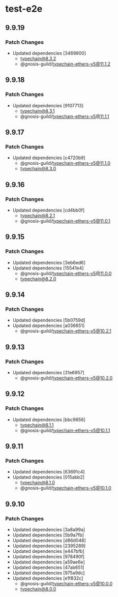 # test-e2e

## 9.9.19

### Patch Changes

- Updated dependencies [3469800]
  - typechain@8.3.2
  - @gnosis-guild/typechain-ethers-v5@11.1.2

## 9.9.18

### Patch Changes

- Updated dependencies [9107713]
  - typechain@8.3.1
  - @gnosis-guild/typechain-ethers-v5@11.1.1

## 9.9.17

### Patch Changes

- Updated dependencies [c4720b9]
  - @gnosis-guild/typechain-ethers-v5@11.1.0
  - typechain@8.3.0

## 9.9.16

### Patch Changes

- Updated dependencies [cd4bb0f]
  - typechain@8.2.1
  - @gnosis-guild/typechain-ethers-v5@11.0.1

## 9.9.15

### Patch Changes

- Updated dependencies [3eb6ed6]
- Updated dependencies [15541e4]
  - @gnosis-guild/typechain-ethers-v5@11.0.0
  - typechain@8.2.0

## 9.9.14

### Patch Changes

- Updated dependencies [5b0759d]
- Updated dependencies [a036651]
  - @gnosis-guild/typechain-ethers-v5@10.2.1

## 9.9.13

### Patch Changes

- Updated dependencies [31e6957]
  - @gnosis-guild/typechain-ethers-v5@10.2.0

## 9.9.12

### Patch Changes

- Updated dependencies [bbc9656]
  - typechain@8.1.1
  - @gnosis-guild/typechain-ethers-v5@10.1.1

## 9.9.11

### Patch Changes

- Updated dependencies [63691c4]
- Updated dependencies [015abb2]
  - typechain@8.1.0
  - @gnosis-guild/typechain-ethers-v5@10.1.0

## 9.9.10

### Patch Changes

- Updated dependencies [3a8a99a]
- Updated dependencies [5b9a7fb]
- Updated dependencies [d86d048]
- Updated dependencies [2395289]
- Updated dependencies [e447bfb]
- Updated dependencies [978490f]
- Updated dependencies [a59ae6e]
- Updated dependencies [47ab651]
- Updated dependencies [975a9dc]
- Updated dependencies [e1f832c]
  - @gnosis-guild/typechain-ethers-v5@10.0.0
  - typechain@8.0.0
